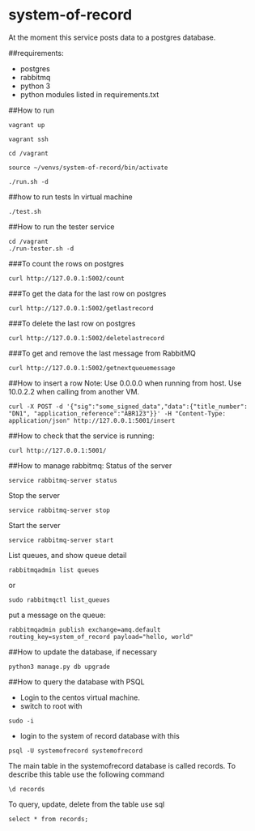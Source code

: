 # system-of-record
At the moment this service posts data to a postgres database.

##requirements:
- postgres
- rabbitmq
- python 3
- python modules listed in requirements.txt

##How to run

```
vagrant up
```

```
vagrant ssh
```

```
cd /vagrant
```

```
source ~/venvs/system-of-record/bin/activate
```

```
./run.sh -d
```

##how to run tests
In virtual machine

```
./test.sh
```

##How to run the tester service

```
cd /vagrant
./run-tester.sh -d
```
###To count the rows on postgres
```
curl http://127.0.0.1:5002/count
```

###To get the data for the last row on postgres
```
curl http://127.0.0.1:5002/getlastrecord
```

###To delete the last row on postgres
```
curl http://127.0.0.1:5002/deletelastrecord
```

###To get and remove the last message from RabbitMQ
```
curl http://127.0.0.1:5002/getnextqueuemessage
```

##How to insert a row
Note:  Use 0.0.0.0 when running from host.  Use 10.0.2.2 when calling from another VM.

```
curl -X POST -d '{"sig":"some_signed_data","data":{"title_number": "DN1", "application_reference":"ABR123"}}' -H "Content-Type: application/json" http://127.0.0.1:5001/insert
```

##How to check that the service is running:

```
curl http://127.0.0.1:5001/
```

##How to manage rabbitmq:
Status of the server

```
service rabbitmq-server status
```

Stop the server

```
service rabbitmq-server stop
```

Start the server

```
service rabbitmq-server start
```

List queues, and show queue detail

```
rabbitmqadmin list queues
```

or

```
sudo rabbitmqctl list_queues
```

put a message on the queue:

```
rabbitmqadmin publish exchange=amq.default routing_key=system_of_record payload="hello, world"
```

##How to update the database, if necessary

```
python3 manage.py db upgrade
```

##How to query the database with PSQL

- Login to the centos virtual machine.
- switch to root with

```
sudo -i
```

- login to the system of record database with this

```
psql -U systemofrecord systemofrecord
```

The main table in the systemofrecord database is called records. To describe this table use the following command

```
\d records
```

To query, update, delete from the table use sql

```
select * from records;
```
